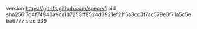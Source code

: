 version https://git-lfs.github.com/spec/v1
oid sha256:7d4f74940a9ca1d7253ff8524d3921ef21f5a8cc3f7ac579e3f71a5c5eba6777
size 639
